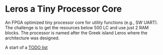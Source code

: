 # Leros a Tiny Processor Core

An FPGA optimized tiny processor core for utility functions
(e.g., SW UART). The challenge is to get the resources below
500 LC and use just 2 RAM blocks. The processor is named after
the Greek island Leros where the architecture was designed.

A start of a [TODO list](TODO.md)
